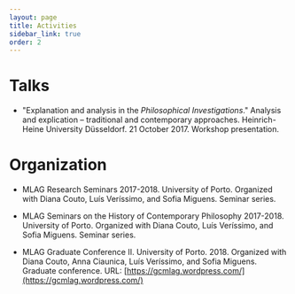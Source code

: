```yaml
---
layout: page
title: Activities
sidebar_link: true
order: 2
---
```


# Talks

* "Explanation and analysis in the _Philosophical Investigations_." Analysis and explication – traditional and contemporary approaches. Heinrich-Heine University Düsseldorf. 21 October 2017. Workshop presentation.

# Organization

* MLAG Research Seminars 2017-2018. University of Porto. Organized with Diana Couto, Luís Veríssimo, and Sofia Miguens. Seminar series.

* MLAG Seminars on the History of Contemporary Philosophy 2017-2018. University of Porto. Organized with Diana Couto, Luís Veríssimo, and Sofia Miguens. Seminar series.

* MLAG Graduate Conference II. University of Porto. 2018. Organized with Diana Couto, Anna Ciaunica, Luís Veríssimo, and Sofia Miguens. Graduate conference. URL:&nbsp;[https://gcmlag.wordpress.com/](https://gcmlag.wordpress.com/)